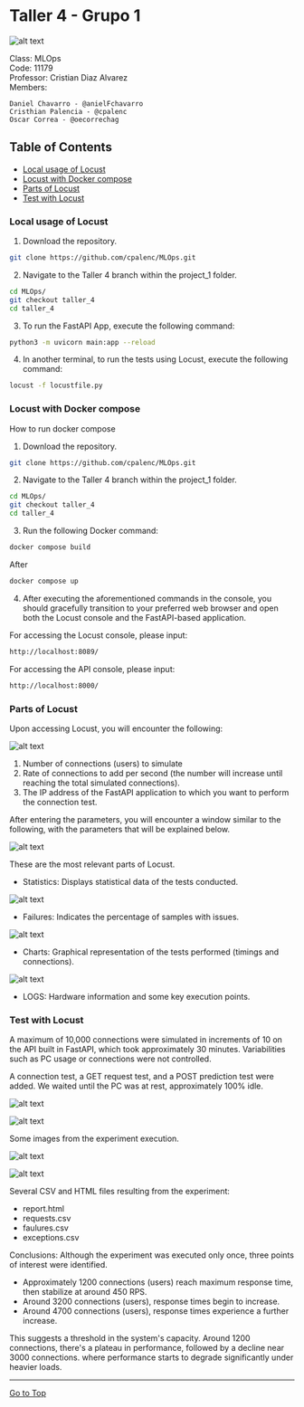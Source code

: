# Taller 4 - Grupo 1

![alt text](images/logo.PNG)

Class: MLOps <br>
Code: 11179 <br>
Professor: Cristian Diaz Alvarez <br>
Members:

    Daniel Chavarro - @anielFchavarro
    Cristhian Palencia - @cpalenc
    Oscar Correa - @oecorrechag

## Table of Contents

- <a href='#1'>Local usage of Locust</a>
- <a href='#2'>Locust with Docker compose</a>
- <a href='#3'>Parts of Locust</a>
- <a href='#4'>Test with Locust</a>


### <a id='1'>Local usage of Locust </a>

1. Download the repository.

```bash
git clone https://github.com/cpalenc/MLOps.git
```

2. Navigate to the Taller 4 branch within the project_1 folder.

```bash
cd MLOps/
git checkout taller_4
cd taller_4
```

3. To run the FastAPI App, execute the following command:

```bash
python3 -m uvicorn main:app --reload
```

4. In another terminal, to run the tests using Locust, execute the following command:

```bash
locust -f locustfile.py
```

### <a id='2'>Locust with Docker compose </a>


How to run docker compose

1. Download the repository.

```bash
git clone https://github.com/cpalenc/MLOps.git
```

2. Navigate to the Taller 4 branch within the project_1 folder.

```bash
cd MLOps/
git checkout taller_4
cd taller_4
```

3. Run the following Docker command:

```bash
docker compose build
```
After

```bash
docker compose up
```

4. After executing the aforementioned commands in the console, you should gracefully transition to your preferred web browser and open both the Locust console and the FastAPI-based application.

For accessing the Locust console, please input:

```bash
http://localhost:8089/
```

For accessing the API console, please input:

```bash
http://localhost:8000/
```

### <a id='3'>Parts of Locust </a>


Upon accessing Locust, you will encounter the following:

![alt text](images/img1.png)

1. Number of connections (users) to simulate
2. Rate of connections to add per second (the number will increase until reaching the total simulated connections).
3. The IP address of the FastAPI application to which you want to perform the connection test.

After entering the parameters, you will encounter a window similar to the following, with the parameters that will be explained below.

![alt text](images/img2.png)

These are the most relevant parts of Locust.

- Statistics: Displays statistical data of the tests conducted.

![alt text](images/img3.png)

- Failures: Indicates the percentage of samples with issues.

![alt text](images/img4.png)

- Charts: Graphical representation of the tests performed (timings and connections).

![alt text](images/img5.png)

- LOGS: Hardware information and some key execution points.

### <a id='4'>Test with Locust </a>

A maximum of 10,000 connections were simulated in increments of 10 on the API built in FastAPI, which took approximately 30 minutes. Variabilities such as PC usage or connections were not controlled.

A connection test, a GET request test, and a POST prediction test were added. We waited until the PC was at rest, approximately 100% idle.

![alt text](images/img6.png)

![alt text](images/img9.png)

Some images from the experiment execution.

![alt text](images/img8.png)

![alt text](images/img7.png)

Several CSV and HTML files resulting from the experiment:

- report.html
- requests.csv
- faulures.csv
- exceptions.csv

Conclusions: Although the experiment was executed only once, three points of interest were identified.

- Approximately 1200 connections (users) reach maximum response time, then stabilize at around 450 RPS.
- Around 3200 connections (users), response times begin to increase.
- Around 4700 connections (users), response times experience a further increase.

This suggests a threshold in the system's capacity. Around 1200 connections, there's a plateau in performance, followed by a decline near 3000 connections. where performance starts to degrade significantly under heavier loads.

<hr>

[Go to Top](#Table-of-Contents)